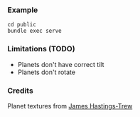 ### Example
    cd public
    bundle exec serve

### Limitations (TODO)
  * Planets don't have correct tilt
  * Planets don't rotate

### Credits
Planet textures from [James Hastings-Trew](http://planetpixelemporium.com/planets.html)
